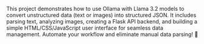 This project demonstrates how to use Ollama with Llama 3.2 models to convert unstructured data (text or images) into structured JSON. It includes parsing text, analyzing images, creating a Flask API backend, and building a simple HTML/CSS/JavaScript user interface for seamless data management. Automate your workflow and eliminate manual data parsing! 🚀